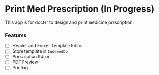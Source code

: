# Print Med Prescription (In Progress)

This app is for docter to design and print medicine prescription.

### Features

- [ ] Header and Footer Template Editor
- [ ] Store template in `IndexedDb`
- [ ] Prescription Editor
- [ ] PDF Preview
- [ ] Printing
